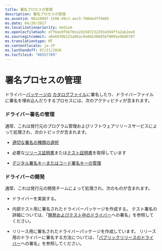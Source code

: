 ```yaml
---
title: 署名プロセスの管理
description: 署名プロセスの管理
ms.assetid: 80a1986f-1508-49c1-aec5-7084edff9485
ms.date: 04/20/2017
ms.localizationpriority: medium
ms.openlocfilehash: d7f6ee9fbb70ce2d2587232293a594ffa2ab2ee8
ms.sourcegitcommit: a0e6830b125a86ac0a0da308d5bf0091e968b787
ms.translationtype: MT
ms.contentlocale: ja-JP
ms.lasthandoff: 07/21/2020
ms.locfileid: "86557789"
---
```

# <a name="managing-the-signing-process"></a>署名プロセスの管理


ドライバー[パッケージの](driver-packages.md) [カタログファイル](catalog-files.md)に署名したり、ドライバーファイルに署名を埋め込んだりするプロセスには、次のアクティビティが含まれます。

### <a name="driver-signing-administration"></a>ドライバー署名の管理

通常、これは発行元のプログラム管理およびソフトウェアリリースサービスによって処理され、次のトピックが含まれます。

-   [適切な署名の種類の選択](selecting-the-appropriate-signature-type.md)

-   必要な[リリース証明書](release-certificates.md)または[テスト証明書](test-certificates.md)を取得しています

-   [デジタル署名キーまたはコード署名キーの管理](managing-the-digital-signature-or-code-signing-keys.md)

### <a name="driver-development"></a>ドライバーの開発

通常、これは発行元の開発チームによって処理され、次のものが含まれます。

-   ドライバーを実装する。

-   内部テスト用に署名されたドライバーパッケージを作成する。 テスト署名の詳細については、「[開発およびテスト中のドライバー](signing-drivers-during-development-and-test.md)への署名」を参照してください。

-   リリース用に署名されたドライバーパッケージを作成しています。 リリース用のドライバーに署名する方法については、「[パブリックリリースのドライバー](signing-drivers-for-public-release--windows-vista-and-later-.md)への署名」を参照してください。

 

 





